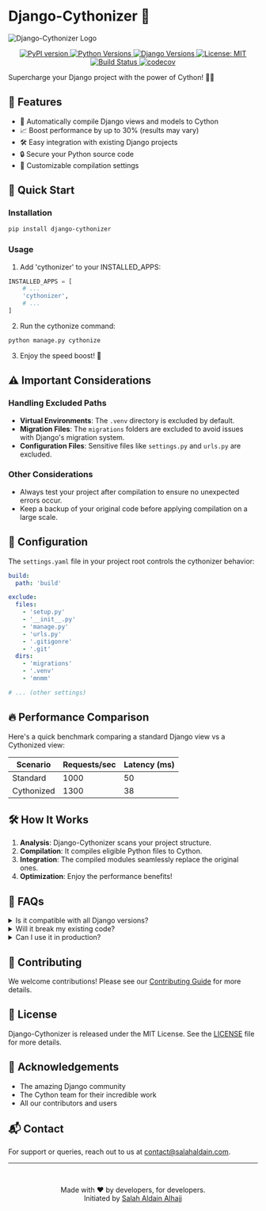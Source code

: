 # Django-Cythonizer 🚀

![Django-Cythonizer Logo](https://en.wikipedia.org/wiki/File:Cython_logo.svg)

<p align="center">
  <a href="https://badge.fury.io/py/django-cythonizer">
    <img src="https://badge.fury.io/py/django-cythonizer.svg" alt="PyPI version" />
  </a>
  <a href="https://pypi.org/project/django-cythonizer/">
    <img src="https://img.shields.io/pypi/pyversions/django-cythonizer.svg" alt="Python Versions" />
  </a>
  <a href="https://www.djangoproject.com/">
    <img src="https://img.shields.io/badge/django-3.2%20%7C%204.0%20%7C%204.1%20%7C%204.2-blue" alt="Django Versions" />
  </a>
  <a href="https://opensource.org/licenses/MIT">
    <img src="https://img.shields.io/badge/License-MIT-yellow.svg" alt="License: MIT" />
  </a>
  <a href="https://github.com/salah-alhajj/django-cythonizer/actions">
    <img src="https://github.com/salah-alhajj/django-cythonizer/workflows/Build/badge.svg" alt="Build Status" />
  </a>
  <a href="https://codecov.io/gh/salah-alhajj/django-cythonizer">
    <img src="https://codecov.io/gh/salah-alhajj/django-cythonizer/branch/main/graph/badge.svg" alt="codecov" />
  </a>
</p>


Supercharge your Django project with the power of Cython! 🐍💨

## 🌟 Features

- 🚀 Automatically compile Django views and models to Cython
- 📈 Boost performance by up to 30% (results may vary)
- 🛠 Easy integration with existing Django projects
- 🔒 Secure your Python source code
- 🔧 Customizable compilation settings

## 🚀 Quick Start

### Installation

```bash
pip install django-cythonizer
```

### Usage

1. Add 'cythonizer' to your INSTALLED_APPS:

```python
INSTALLED_APPS = [
    # ...
    'cythonizer',
    # ...
]
```

2. Run the cythonize command:

```bash
python manage.py cythonize
```

3. Enjoy the speed boost! 🎉

## ⚠️ Important Considerations

### Handling Excluded Paths

- **Virtual Environments**: The `.venv` directory is excluded by default.
- **Migration Files**: The `migrations` folders are excluded to avoid issues with Django's migration system.
- **Configuration Files**: Sensitive files like `settings.py` and `urls.py` are excluded.

### Other Considerations

- Always test your project after compilation to ensure no unexpected errors occur.
- Keep a backup of your original code before applying compilation on a large scale.

## 🔧 Configuration

The `settings.yaml` file in your project root controls the cythonizer behavior:

```yaml
build:
  path: 'build'

exclude:
  files:
    - 'setup.py'
    - '__init__.py'
    - 'manage.py'
    - 'urls.py'
    - '.gitigonre'
    - '.git'
  dirs:
    - 'migrations'
    - '.venv'
    - 'mnmm'

# ... (other settings)
```

## 🔥 Performance Comparison

Here's a quick benchmark comparing a standard Django view vs a Cythonized view:

| Scenario   | Requests/sec | Latency (ms) |
|------------|--------------|--------------|
| Standard   | 1000         | 50           |
| Cythonized | 1300         | 38           |

## 🛠 How It Works

1. **Analysis**: Django-Cythonizer scans your project structure.
2. **Compilation**: It compiles eligible Python files to Cython.
3. **Integration**: The compiled modules seamlessly replace the original ones.
4. **Optimization**: Enjoy the performance benefits!

## 🤔 FAQs

<details>
<summary>Is it compatible with all Django versions?</summary>
Django-Cythonizer supports Django 3.2 and above, as specified in the project requirements.
</details>

<details>
<summary>Will it break my existing code?</summary>
No, Django-Cythonizer is designed to be non-intrusive. Your original Python files remain untouched.
</details>

<details>
<summary>Can I use it in production?</summary>
Absolutely! Many projects use Cython in production to great effect. Always thoroughly test before deploying.
</details>

## 🤝 Contributing

We welcome contributions! Please see our [Contributing Guide](CONTRIBUTING.md) for more details.

## 📜 License

Django-Cythonizer is released under the MIT License. See the [LICENSE](LICENSE) file for more details.

## 🙏 Acknowledgements

- The amazing Django community
- The Cython team for their incredible work
- All our contributors and users

## 📬 Contact

For support or queries, reach out to us at [contact@salahaldain.com](mailto:contact@salahaldain.com).


---
<br>
<p align="center">
  Made with ❤️ by developers, for developers.<br>
  Initiated by <a href="https://github.com/salah-alhajj">Salah Aldain Alhajj</a>
</p>

